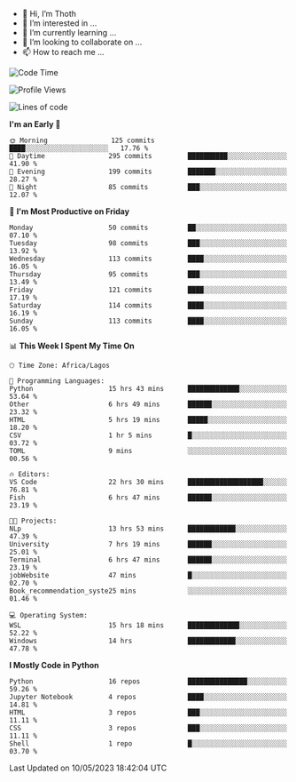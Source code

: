 <!---
thoth2357/thoth2357 is a ✨ special ✨ repository because its `README.md` (this file) appears on your GitHub profile.
You can click the Preview link to take a look at your changes.
--->

- 👋 Hi, I’m Thoth
- 👀 I’m interested in ...
- 🌱 I’m currently learning ...
- 💞️ I’m looking to collaborate on ...
- 📫 How to reach me ...




<!--START_SECTION:waka-->
![Code Time](http://img.shields.io/badge/Code%20Time-2%2C057%20hrs%2029%20mins-blue)

![Profile Views](http://img.shields.io/badge/Profile%20Views-0-blue)

![Lines of code](https://img.shields.io/badge/From%20Hello%20World%20I%27ve%20Written-29.0%20million%20lines%20of%20code-blue)

**I'm an Early 🐤** 

```text
🌞 Morning                125 commits         ████░░░░░░░░░░░░░░░░░░░░░   17.76 % 
🌆 Daytime                295 commits         ██████████░░░░░░░░░░░░░░░   41.90 % 
🌃 Evening                199 commits         ███████░░░░░░░░░░░░░░░░░░   28.27 % 
🌙 Night                  85 commits          ███░░░░░░░░░░░░░░░░░░░░░░   12.07 % 
```
📅 **I'm Most Productive on Friday** 

```text
Monday                   50 commits          ██░░░░░░░░░░░░░░░░░░░░░░░   07.10 % 
Tuesday                  98 commits          ███░░░░░░░░░░░░░░░░░░░░░░   13.92 % 
Wednesday                113 commits         ████░░░░░░░░░░░░░░░░░░░░░   16.05 % 
Thursday                 95 commits          ███░░░░░░░░░░░░░░░░░░░░░░   13.49 % 
Friday                   121 commits         ████░░░░░░░░░░░░░░░░░░░░░   17.19 % 
Saturday                 114 commits         ████░░░░░░░░░░░░░░░░░░░░░   16.19 % 
Sunday                   113 commits         ████░░░░░░░░░░░░░░░░░░░░░   16.05 % 
```


📊 **This Week I Spent My Time On** 

```text
🕑︎ Time Zone: Africa/Lagos

💬 Programming Languages: 
Python                   15 hrs 43 mins      █████████████░░░░░░░░░░░░   53.64 % 
Other                    6 hrs 49 mins       ██████░░░░░░░░░░░░░░░░░░░   23.32 % 
HTML                     5 hrs 19 mins       █████░░░░░░░░░░░░░░░░░░░░   18.20 % 
CSV                      1 hr 5 mins         █░░░░░░░░░░░░░░░░░░░░░░░░   03.72 % 
TOML                     9 mins              ░░░░░░░░░░░░░░░░░░░░░░░░░   00.56 % 

🔥 Editors: 
VS Code                  22 hrs 30 mins      ███████████████████░░░░░░   76.81 % 
Fish                     6 hrs 47 mins       ██████░░░░░░░░░░░░░░░░░░░   23.19 % 

🐱‍💻 Projects: 
NLp                      13 hrs 53 mins      ████████████░░░░░░░░░░░░░   47.39 % 
University               7 hrs 19 mins       ██████░░░░░░░░░░░░░░░░░░░   25.01 % 
Terminal                 6 hrs 47 mins       ██████░░░░░░░░░░░░░░░░░░░   23.19 % 
jobWebsite               47 mins             █░░░░░░░░░░░░░░░░░░░░░░░░   02.70 % 
Book_recommendation_syste25 mins             ░░░░░░░░░░░░░░░░░░░░░░░░░   01.46 % 

💻 Operating System: 
WSL                      15 hrs 18 mins      █████████████░░░░░░░░░░░░   52.22 % 
Windows                  14 hrs              ████████████░░░░░░░░░░░░░   47.78 % 
```

**I Mostly Code in Python** 

```text
Python                   16 repos            ███████████████░░░░░░░░░░   59.26 % 
Jupyter Notebook         4 repos             ████░░░░░░░░░░░░░░░░░░░░░   14.81 % 
HTML                     3 repos             ███░░░░░░░░░░░░░░░░░░░░░░   11.11 % 
CSS                      3 repos             ███░░░░░░░░░░░░░░░░░░░░░░   11.11 % 
Shell                    1 repo              █░░░░░░░░░░░░░░░░░░░░░░░░   03.70 % 
```




 Last Updated on 10/05/2023 18:42:04 UTC
<!--END_SECTION:waka-->
<!--![](http://github-profile-summary-cards.vercel.app/api/cards/profile-details?username=thoth2357&theme=2077)

![](http://github-profile-summary-cards.vercel.app/api/cards/stats?username=thoth2357&theme=2077)![](http://github-profile-summary-cards.vercel.app/api/cards/productive-time?username=thoth2357&theme=2077&utcOffset=8) -->
